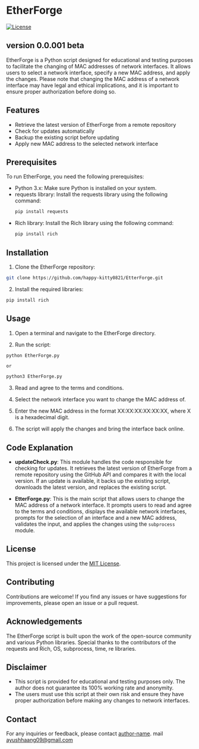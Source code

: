 # EtherForge

[![License](https://img.shields.io/badge/License-MIT-blue.svg)](https://opensource.org/licenses/MIT)

## version 0.0.001 beta
EtherForge is a Python script designed for educational and testing purposes to facilitate the changing of MAC addresses of network interfaces. It allows users to select a network interface, specify a new MAC address, and apply the changes. Please note that changing the MAC address of a network interface may have legal and ethical implications, and it is important to ensure proper authorization before doing so.

## Features

- Retrieve the latest version of EtherForge from a remote repository
- Check for updates automatically
- Backup the existing script before updating
- Apply new MAC address to the selected network interface

## Prerequisites

To run EtherForge, you need the following prerequisites:

- Python 3.x: Make sure Python is installed on your system.
- requests library: Install the requests library using the following command:
    ```bash
    pip install requests
    ```
- Rich library: Install the Rich library using the following command:
    ```bash
    pip install rich
    ```

## Installation

1. Clone the EtherForge repository:

```bash
git clone https://github.com/happy-kitty0821/EtterForge.git
```

2. Install the required libraries:

```bash
pip install rich
```

## Usage

1. Open a terminal and navigate to the EtherForge directory.

2. Run the script:

```bash
python EtherForge.py
```
    or
```bash
python3 EtherForge.py
```

3. Read and agree to the terms and conditions.

4. Select the network interface you want to change the MAC address of.

5. Enter the new MAC address in the format XX:XX:XX:XX:XX:XX, where X is a hexadecimal digit.

6. The script will apply the changes and bring the interface back online.

## Code Explanation

- **updateCheck.py**: This module handles the code responsible for checking for updates. It retrieves the latest version of EtherForge from a remote repository using the GitHub API and compares it with the local version. If an update is available, it backs up the existing script, downloads the latest version, and replaces the existing script.

- **EtterForge.py**: This is the main script that allows users to change the MAC address of a network interface. It prompts users to read and agree to the terms and conditions, displays the available network interfaces, prompts for the selection of an interface and a new MAC address, validates the input, and applies the changes using the `subprocess` module.

## License

This project is licensed under the [MIT License](LICENSE).

## Contributing

Contributions are welcome! If you find any issues or have suggestions for improvements, please open an issue or a pull request.

## Acknowledgements

The EtherForge script is built upon the work of the open-source community and various Python libraries. Special thanks to the contributors of the requests and Rich, OS, subprocess, time, re libraries.

## Disclaimer

- This script is provided for educational and testing purposes only. The author does not guarantee its 100% working rate and anonymity.
- The users must use this script at their own risk and ensure they have proper authorization before making any changes to network interfaces.

## Contact

For any inquiries or feedback, please contact [author-name](https://github.com/happy-kitty0821).
mail ayushhaang09@gmail.com
